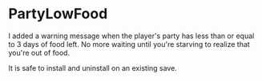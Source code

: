 # PartyLowFood
I added a warning message when the player's party has less than or equal to 3 days of food left. No more waiting until you're starving to realize that you're out of food.

It is safe to install and uninstall on an existing save.
